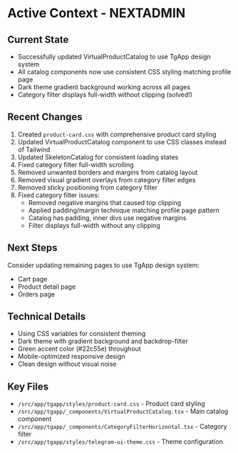 # Active Context - NEXTADMIN

## Current State
- Successfully updated VirtualProductCatalog to use TgApp design system
- All catalog components now use consistent CSS styling matching profile page
- Dark theme gradient background working across all pages
- Category filter displays full-width without clipping (solved!)

## Recent Changes
1. Created `product-card.css` with comprehensive product card styling
2. Updated VirtualProductCatalog component to use CSS classes instead of Tailwind
3. Updated SkeletonCatalog for consistent loading states
4. Fixed category filter full-width scrolling
5. Removed unwanted borders and margins from catalog layout
6. Removed visual gradient overlays from category filter edges
7. Removed sticky positioning from category filter
8. Fixed category filter issues:
   - Removed negative margins that caused top clipping
   - Applied padding/margin technique matching profile page pattern
   - Catalog has padding, inner divs use negative margins
   - Filter displays full-width without any clipping

## Next Steps
Consider updating remaining pages to use TgApp design system:
- Cart page
- Product detail page  
- Orders page

## Technical Details
- Using CSS variables for consistent theming
- Dark theme with gradient background and backdrop-filter
- Green accent color (#22c55e) throughout
- Mobile-optimized responsive design
- Clean design without visual noise

## Key Files
- `/src/app/tgapp/styles/product-card.css` - Product card styling
- `/src/app/tgapp/_components/VirtualProductCatalog.tsx` - Main catalog component
- `/src/app/tgapp/_components/CategoryFilterHorizontal.tsx` - Category filter
- `/src/app/tgapp/styles/telegram-ui-theme.css` - Theme configuration